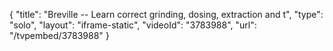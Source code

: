 {
    "title": "Breville -- Learn correct grinding, dosing, extraction and t",
    "type": "solo",
    "layout": "iframe-static",
    "videoId": "3783988",
    "url": "\/tvpembed\/3783988"
}